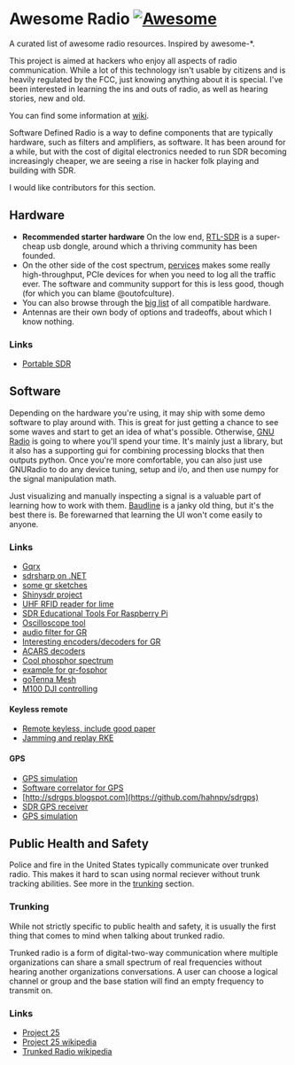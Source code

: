 # Awesome Radio [![Awesome](https://cdn.rawgit.com/sindresorhus/awesome/d7305f38d29fed78fa85652e3a63e154dd8e8829/media/badge.svg)](https://github.com/sindresorhus/awesome)

A curated list of awesome radio resources. Inspired by awesome-*.

This project is aimed at hackers who enjoy all aspects of radio communication.
While a lot of this technology isn't usable by citizens and is heavily regulated
by the FCC, just knowing anything about it is special. I've been interested in
learning the ins and outs of radio, as well as hearing stories, new and old.

You can find some information at [wiki](/wiki).

Software Defined Radio is a way to define components that are typically
hardware, such as filters and amplifiers, as software. It has been around for a
while, but with the cost of digital electronics needed to run SDR becoming
increasingly cheaper, we are seeing a rise in hacker folk playing and building
with SDR.

I would like contributors for this section.

## Hardware
* __Recommended starter hardware__ On the low end,
  [RTL-SDR](http://sdr.osmocom.org/trac/wiki/rtl-sdr) is a super-cheap usb
  dongle, around which a thriving community has been founded.
* On the other side of the cost spectrum, [pervices](http://www.pervices.com/)
  makes some really high-throughput, PCIe devices for when you need to log all
  the traffic ever. The software and community support for this is less good,
  though (for which you can blame @outofculture).
* You can also browse through the [big
  list](https://gnuradio.org/redmine/projects/gnuradio/wiki/Hardware) of all
  compatible hardware.
* Antennas are their own body of options and tradeoffs, about which I know
  nothing.
  
### Links
* [Portable SDR](http://hackaday.io/project/1538-PortableSDR)

## Software
Depending on the hardware you're using, it may ship with some demo software to
play around with. This is great for just getting a chance to see some waves and
start to get an idea of what's possible. Otherwise, [GNU
Radio](https://gnuradio.org/redmine/) is going to where you'll spend your time.
It's mainly just a library, but it also has a supporting gui for combining
processing blocks that then outputs python. Once you're more comfortable, you
can also just use GNURadio to do any device tuning, setup and i/o, and then use
numpy for the signal manipulation math.

Just visualizing and manually inspecting a signal is a valuable part of learning
how to work with them. [Baudline](http://www.baudline.com/) is a janky old
thing, but it's the best there is. Be forewarned that learning the UI won't come
easily to anyone.

### Links

* [Gqrx](http://gqrx.dk/)
* [sdrsharp on .NET](http://sdrsharp.com)
* [some gr sketches](https://github.com/evan-schaffer/GNURadioSDR)
* [Shinysdr project](https://github.com/kpreid/shinysdr)
* [UHF RFID reader for lime](https://github.com/DasSidG/limesdr_rfid)
* [SDR Educational Tools For Raspberry Pi](https://github.com/myriadrf/ScratchRadio)
* [Oscilloscope tool](https://github.com/analogdevicesinc/scopy)
* [audio filter for GR](https://github.com/ntoulasd/DSP)
* [Interesting encoders/decoders for GR](https://github.com/mberntsen/gnuradio-plugins)
* [ACARS decoders](https://github.com/mmmaaaxxx/SUPACARS)
* [Cool phosphor spectrum](http://osmocom.org/projects/sdr/wiki/fosphor)
* [example for gr-fosphor](https://github.com/g0hww/qtrfiq)
* [goTenna Mesh](https://github.com/argilo/gr-tenna)
* [M100 DJI controlling](https://github.com/sunytux/GnuRadio-DJI_channel)

#### Keyless remote

* [Remote keyless, include good paper](https://github.com/tharina/RKE)
* [Jamming and replay RKE](https://github.com/darvarr/jamming-and-replay)

#### GPS

* [GPS simulation](https://github.com/emlyons2014/gps-sim)
* [Software correlator for GPS](https://github.com/psas/gps)
* [http://sdrgps.blogspot.com](https://github.com/hahnpv/sdrgps)
* [SDR GPS receiver](https://github.com/ajinkyagorad/GPSrx)
* [GPS simulation](https://github.com/ookk2011/GNSS-GPS-SDR)

## Public Health and Safety

Police and fire in the United States typically communicate over trunked radio.
This makes it hard to scan using normal reciever without trunk tracking
abilities. See more in the [trunking](#trunking) section.

### Trunking

While not strictly specific to public health and safety, it is usually the first
thing that comes to mind when talking about trunked radio.

Trunked radio is a form of digital-two-way communication where multiple
organizations can share a small spectrum of real frequencies without hearing
another organizations conversations. A user can choose a logical channel or
group and the base station will find an empty frequency to transmit on.

### Links

* [Project 25](http://www.project25.org/)
* [Project 25 wikipedia](http://en.wikipedia.org/wiki/Project_25)
* [Trunked Radio wikipedia](http://en.wikipedia.org/wiki/Trunked_radio_system)
